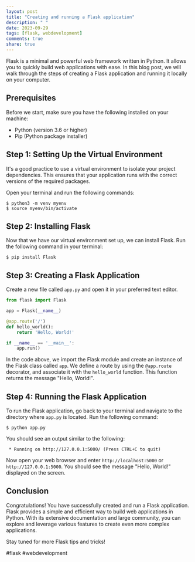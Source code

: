 ```yaml
---
layout: post
title: "Creating and running a Flask application"
description: " "
date: 2023-09-29
tags: [flask, webdevelopment]
comments: true
share: true
---
```


Flask is a minimal and powerful web framework written in Python. It allows you to quickly build web applications with ease. In this blog post, we will walk through the steps of creating a Flask application and running it locally on your computer.

## Prerequisites
Before we start, make sure you have the following installed on your machine:

- Python (version 3.6 or higher)
- Pip (Python package installer)

## Step 1: Setting Up the Virtual Environment
It's a good practice to use a virtual environment to isolate your project dependencies. This ensures that your application runs with the correct versions of the required packages. 

Open your terminal and run the following commands:

```
$ python3 -m venv myenv
$ source myenv/bin/activate
```

## Step 2: Installing Flask
Now that we have our virtual environment set up, we can install Flask. Run the following command in your terminal:

```
$ pip install Flask
```

## Step 3: Creating a Flask Application
Create a new file called `app.py` and open it in your preferred text editor. 

```python
from flask import Flask

app = Flask(__name__)

@app.route('/')
def hello_world():
    return 'Hello, World!'

if __name__ == '__main__':
    app.run()
```

In the code above, we import the Flask module and create an instance of the Flask class called `app`. We define a route by using the `@app.route` decorator, and associate it with the `hello_world` function. This function returns the message "Hello, World!".

## Step 4: Running the Flask Application
To run the Flask application, go back to your terminal and navigate to the directory where `app.py` is located. Run the following command:

```
$ python app.py
```

You should see an output similar to the following:

```
 * Running on http://127.0.0.1:5000/ (Press CTRL+C to quit)
```

Now open your web browser and enter `http://localhost:5000` or `http://127.0.0.1:5000`. You should see the message "Hello, World!" displayed on the screen.

## Conclusion
Congratulations! You have successfully created and run a Flask application. Flask provides a simple and efficient way to build web applications in Python. With its extensive documentation and large community, you can explore and leverage various features to create even more complex applications. 

Stay tuned for more Flask tips and tricks!

#flask #webdevelopment